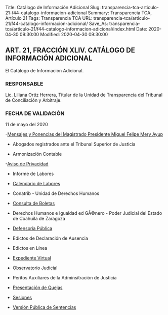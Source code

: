 Title: Catálogo de Información Adicional
Slug: transparencia-tca-articulo-21-f44-catalogo-informacion-adicional
Summary: Transparencia TCA, Artículo 21
Tags: Transparencia TCA
URL: transparencia-tca/articulo-21/f44-catalogo-informacion-adicional/
Save_As: transparencia-tca/articulo-21/f44-catalogo-informacion-adicional/index.html
Date: 2020-04-30 09:30:00
Modified: 2020-04-30 09:30:00


## ART. 21, FRACCIÓN XLIV. CATÁLOGO DE INFORMACIÓN ADICIONAL

El Catálogo de Información Adicional.


### RESPONSABLE

Lic. Liliana Ortiz Herrera, Titular de la Unidad de Transparencia del Tribunal de Conciliación y Arbitraje.


### FECHA DE VALIDACIÓN

11 de mayo del 2020


-[Mensajes y Ponencias del Magistrado Presidente Miguel Felipe Mery Ayup](https://www.pjecz.gob.mx/conocenos/quienes-somos/bienvenida/)

- Abogados registrados ante el Tribunal Superior de Justicia

- Armonización Contable

-[Aviso de Privacidad](https://www.pjecz.gob.mx/aviso-de-privacidad/)

- Informe de Labores

- [Calendario de Labores](https://www.pjecz.gob.mx/conocenos/directorio-general/calendario-de-labores/)

- Conatrib -  Unidad de Derechos Humanos

- [Consulta de Boletas](https://www.pjecz.gob.mx/consultas/boletas/)

- Derechos Humanos e Igualdad ed GÃ©nero - Poder Judicial del Estado de Coahuila de Zaragoza

- [Defensorí­a Pública](https://www.pjecz.gob.mx/conocenos/estructura/tribunal-superior-de-justicia/organos-no-jurisdiccionales/instituto-estatal-de-defensoria-publica/)

- Edictos de Declaración de Ausencia

- Edictos en Lí­nea

- [Expediente Virtual](https://www.pjecz.gob.mx/consultas/expediente-virtual/)

- Observatorio Judicial

- Peritos Auxiliares de la Adminsitración de Justicia

- [Presentación de Quejas](https://www.pjecz.gob.mx/conocenos/estructura/consejo-de-la-judicatura/presentacion-de-quejas/)

- [Sesiones](https://www.pjecz.gob.mx/sesiones/)

- [Versión Pública de Sentencias](https://www.pjecz.gob.mx/consultas/sentencias/)






